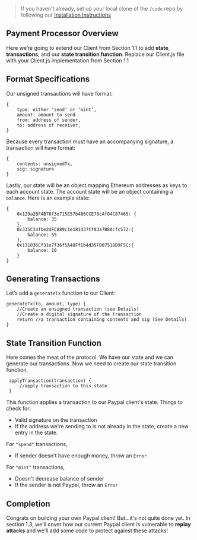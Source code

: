 > If you haven't already, set up your local clone of the `/code` repo by following our [Installation Instructions](https://www.burrrata.ch/ces-website/docs/en/sync/dev-env-setup)

## Payment Processor Overview

Here we’re going to extend our Client from Section 1.1 to add **state**, **transactions**, and our **state transition function**. Replace our Client.js file with your Client.js implementation from Section 1.1 

## Format Specifications

Our unsigned transactions will have format: 
```
{
    type: either 'send' or ‘mint’,
    amount: amount to send
    from: address of sender,
    to: address of receiver,
}
```
Because every transaction must have an accompanying signature, a transaction will have format:
```
{
    contents: unsignedTx,
    sig: signature
}
```

Lastly, our state will be an object mapping Ethereum addresses as keys to each account state. The account state will be an object containing a `balance`. Here is an example state: 

```
{
    0x129a2BF4B76f3e715E57b4B6CCE78cAf04C87465: {
        balance: 35
    },
    0x335C34fbe2dFC889c1e181d37Cf83a7B8Acfc572:{
        balance: 55
    },
    0x131836Cf31e7f36f5A48FfEb4d35FB07518D9F5C:{
        balance: 10
    }
}
```

## Generating Transactions

Let’s add a `generateTx` function to our Client:
```
generateTx(to, amount, type) {
    //Create an unsigned transaction (see Details)
    //Create a digital signature of the transaction
    return //a transaction containing contents and sig (See Details) 
}
```

## State Transition Function

Here comes the meat of the protocol. We have our state and we can generate our transactions. Now we need to create our state transition function,
```
 applyTransaction(transaction) {
     //apply transaction to this.state
 }
```
This function applies a transaction to our Paypal client's state.
Things to check for: 

* Valid signature on the transaction
* If the address we're sending to is not already in the state, create a new entry in the state.

For `"spend"` transactions,

* If sender doesn't have enough money, throw an `Error`

For `"mint"` transactions,

* Doesn't decrease balance of sender
* If the sender is not Paypal, throw an `Error`

## Completion

Congrats on building your own Paypal client! But...it's not quite done yet. In section 1.3, we'll cover how our current Paypal client is vulnerable to **replay attacks** and we'll add some code to protect against these attacks!
